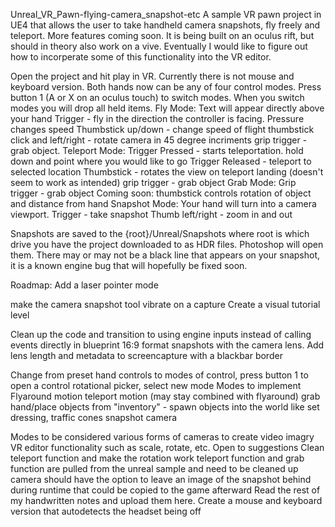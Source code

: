 Unreal_VR_Pawn-flying-camera_snapshot-etc
A sample VR pawn project in UE4 that allows the user to take handheld camera snapshots, fly freely and teleport. More features coming soon. It is being built on an oculus rift, but should in theory also work on a vive. Eventually I would like to figure out how to incorperate some of this functionality into the VR editor.

Open the project and hit play in VR. Currently there is not mouse and keyboard version. Both hands now can be any of four control modes. Press button 1 (A or X on an oculus touch) to switch modes. When you switch modes you will drop all held items. Fly Mode: Text will appear directly above your hand Trigger - fly in the direction the controller is facing. Pressure changes speed Thumbstick up/down - change speed of flight thumbstick click and left/right - rotate camera in 45 degree incriments grip trigger - grab object. Teleport Mode: Trigger Pressed - starts teleportation. hold down and point where you would like to go Trigger Released - teleport to selected location Thumbstick - rotates the view on teleport landing (doesn't seem to work as intended) grip trigger - grab object Grab Mode: Grip trigger - grab object Coming soon: thumbstick controls rotation of object and distance from hand Snapshot Mode: Your hand will turn into a camera viewport. Trigger - take snapshot Thumb left/right - zoom in and out

Snapshots are saved to the {root}/Unreal/Snapshots where root is which drive you have the project downloaded to as HDR files. Photoshop will open them. There may or may not be a black line that appears on your snapshot, it is a known engine bug that will hopefully be fixed soon.

Roadmap: Add a laser pointer mode

make the camera snapshot tool vibrate on a capture Create a visual tutorial level

Clean up the code and transition to using engine inputs instead of calling events directly in blueprint 16:9 format snapshots with the camera lens. Add lens length and metadata to screencapture with a blackbar border

Change from preset hand controls to modes of control, press button 1 to open a control rotational picker, select new mode Modes to implement Flyaround motion teleport motion (may stay combined with flyaround) grab hand/place objects from "inventory" - spawn objects into the world like set dressing, traffic cones snapshot camera

  Modes to be considered
    various forms of cameras to create video imagry
    VR editor functionality such as scale, rotate, etc. 
    Open to suggestions
Clean teleport function and make the rotation work
teleport function and grab function are pulled from the unreal sample and need to be cleaned up camera should have the option to leave an image of the snapshot behind during runtime that could be copied to the game afterward Read the rest of my handwritten notes and upload them here. Create a mouse and keyboard version that autodetects the headset being off

